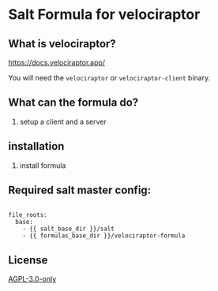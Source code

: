 # Salt Formula for velociraptor

## What is velociraptor?

https://docs.velociraptor.app/

You will need the `velociraptor` or `velociraptor-client` binary.

## What can the formula do?

1. setup a client and a server

## installation

1. install formula

## Required salt master config:

```

file_roots:
  base:
    - {{ salt_base_dir }}/salt
    - {{ formulas_base_dir }}/velociraptor-formula
```

## License

[AGPL-3.0-only](https://spdx.org/licenses/AGPL-3.0-only.html)
